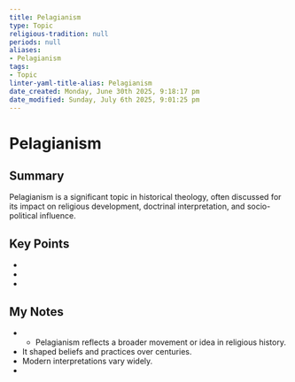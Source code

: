 ```yaml
---
title: Pelagianism
type: Topic
religious-tradition: null
periods: null
aliases:
- Pelagianism
tags:
- Topic
linter-yaml-title-alias: Pelagianism
date_created: Monday, June 30th 2025, 9:18:17 pm
date_modified: Sunday, July 6th 2025, 9:01:25 pm
---
```


# Pelagianism

## Summary
Pelagianism is a significant topic in historical theology, often discussed for its impact on religious development, doctrinal interpretation, and socio-political influence.

## Key Points
- 
- 
- 

## My Notes
- - Pelagianism reflects a broader movement or idea in religious history.
- It shaped beliefs and practices over centuries.
- Modern interpretations vary widely.
- 